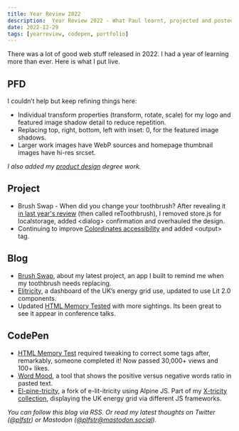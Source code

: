 ```yaml
---
title: Year Review 2022
description:  Year Review 2022 - What Paul learnt, projected and posted in the year MMXXII
date: 2022-12-29
tags: [yearreview, codepen, portfolio]
---
```


There was a lot of good web stuff released in 2022. I had a year of learning more than ever. Here is what I put live.

## PFD

I couldn’t help but keep refining things here:

- Individual transform properties (transform, rotate, scale) for my logo and featured image shadow detail to reduce repetition.
- Replacing top, right, bottom, left with inset: 0, for the featured image shadows.
- Larger work images have WebP sources and homepage thumbnail images have hi-res srcset.

_I also added my [product design](/productdesign/) degree work._

## Project 

- Brush Swap - When did you change your toothbrush? After revealing it [in last year's review](/blog/year-review-2021/#projects) (then called reToothbrush), I removed store.js for localstorage, added \<dialog> confirmation and overhauled the design. 
- Continuing to improve [Colordinates accessibility](/blog/colordinates-a11y/) and added \<output> tag.

## Blog

- [Brush Swap](/blog/brush-swap/), about my latest project, an app I built to remind me when my toothbrush needs replacing.
- [Elitricity](/blog/elitricity/), a dashboard of the UK’s energy grid use, updated to use Lit 2.0 components.
- Updated [HTML Memory Tested](/blog/html-memory-tested/) with more sightings. Its been great to see it appear in conference talks.

## CodePen

- [HTML Memory Test](/blog/html-memory-tags/) required tweaking to correct some tags after, remarkably, someone completed it! Now passed 30,000+ views and 100+ likes.
- [Word Mood](https://codepen.io/plfstr/full/gOzVLJV), a tool that shows the positive versus negative words ratio in pasted text.
- [El-pine-tricity](https://codepen.io/plfstr/full/YzvqGNY), a fork of e-lit-itricity using Alpine JS. Part of my [X-tricity collection](https://codepen.io/collection/nxmmwb), displaying the UK energy grid via different JS frameworks.

_You can follow this blog via RSS. Or read my latest thoughts on Twitter ([@plfstr](https://twitter.com/plfstr)) or Mastodon ([@plfstr@mastodon.social](https://mastodon.social/@plfstr))._
